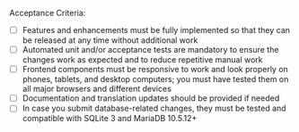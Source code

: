 <!--

Thank you for your interest in contributing!

Because we want to create the best possible product for our users, we have a set of criteria to ensure that all submissions are acceptable, see https://docs.photoprism.app/developer-guide/pull-requests/ for details.

(1) Please provide a concise description of your pull request.

- What does it implement / fix / improve? Why?
- Are the changes related to an existing issue?

(2) After you submit your first pull request, you will be asked to accept our CLA, see https://www.photoprism.app/cla.

(3) Finally, please confirm that the following criteria are met by replacing "[ ]" with "[x]" (also possible at a later time).

-->

Acceptance Criteria:

- [ ] Features and enhancements must be fully implemented so that they can be released at any time without additional work
- [ ] Automated unit and/or acceptance tests are mandatory to ensure the changes work as expected and to reduce repetitive manual work
- [ ] Frontend components must be responsive to work and look properly on phones, tablets, and desktop computers; you must have tested them on all major browsers and different devices
- [ ] Documentation and translation updates should be provided if needed
- [ ] In case you submit database-related changes, they must be tested and compatible with SQLite 3 and MariaDB 10.5.12+

<!--

Since reviewing, testing and finally merging pull requests requires significant resources on our side, this can take several months if it's not just a small fix, especially if extensive testing is required to prevent bugs from getting into our stable version.

We thank you for your patience! :)

-->


